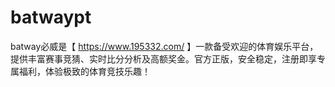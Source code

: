 # batwaypt
batway必威是【 https://www.195332.com/ 】一款备受欢迎的体育娱乐平台，提供丰富赛事竞猜、实时比分分析及高额奖金。官方正版，安全稳定，注册即享专属福利，体验极致的体育竞技乐趣！

